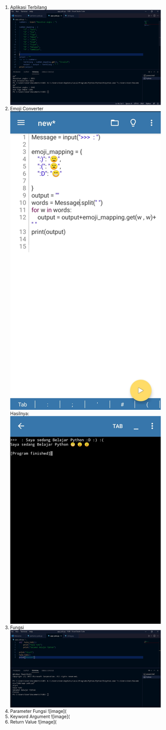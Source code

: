 1. Aplikasi Terbilang
![image](https://github.com/IsmedQalyubi/5.Pyton-5/blob/main/aplikasi%20terbilang.PNG) 
2. Emoji Converter
![image](https://github.com/IsmedQalyubi/5.Pyton-5/blob/main/IMG_20211110_103445.jpg) 
Hasilnya:
![image](https://github.com/IsmedQalyubi/5.Pyton-5/blob/main/IMG_20211110_103427.jpg) 
3. Fungsi
![image](https://github.com/IsmedQalyubi/5.Pyton-5/blob/main/fungsi.PNG) 
4. Parameter Fungsi
![image](
5. Keyword Argument
![image](
6. Return Value
![image](
